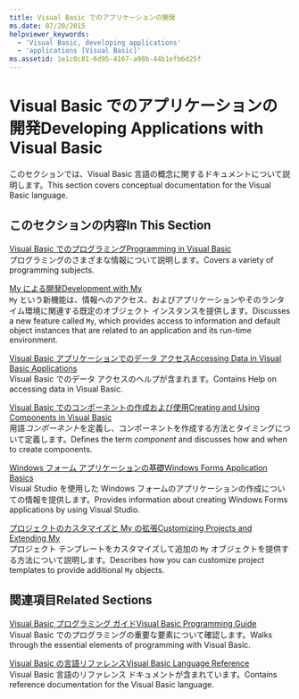 ```yaml
---
title: Visual Basic でのアプリケーションの開発
ms.date: 07/20/2015
helpviewer_keywords:
  - 'Visual Basic, developing applications'
  - 'applications [Visual Basic]'
ms.assetid: 1e1c0c81-6d95-4167-a98b-44b1efb6d25f
---
```

# <a name="developing-applications-with-visual-basic"></a><span data-ttu-id="80a99-102">Visual Basic でのアプリケーションの開発</span><span class="sxs-lookup"><span data-stu-id="80a99-102">Developing Applications with Visual Basic</span></span>
<span data-ttu-id="80a99-103">このセクションでは、Visual Basic 言語の概念に関するドキュメントについて説明します。</span><span class="sxs-lookup"><span data-stu-id="80a99-103">This section covers conceptual documentation for the Visual Basic language.</span></span>  
  
## <a name="in-this-section"></a><span data-ttu-id="80a99-104">このセクションの内容</span><span class="sxs-lookup"><span data-stu-id="80a99-104">In This Section</span></span>  
 [<span data-ttu-id="80a99-105">Visual Basic でのプログラミング</span><span class="sxs-lookup"><span data-stu-id="80a99-105">Programming in Visual Basic</span></span>](../../visual-basic/developing-apps/programming/index.md)  
 <span data-ttu-id="80a99-106">プログラミングのさまざまな情報について説明します。</span><span class="sxs-lookup"><span data-stu-id="80a99-106">Covers a variety of programming subjects.</span></span>  
  
 [<span data-ttu-id="80a99-107">My による開発</span><span class="sxs-lookup"><span data-stu-id="80a99-107">Development with My</span></span>](../../visual-basic/developing-apps/development-with-my/index.md)  
 <span data-ttu-id="80a99-108">`My` という新機能は、情報へのアクセス、およびアプリケーションやそのランタイム環境に関連する既定のオブジェクト インスタンスを提供します。</span><span class="sxs-lookup"><span data-stu-id="80a99-108">Discusses a new feature called `My`, which provides access to information and default object instances that are related to an application and its run-time environment.</span></span>  
  
 [<span data-ttu-id="80a99-109">Visual Basic アプリケーションでのデータ アクセス</span><span class="sxs-lookup"><span data-stu-id="80a99-109">Accessing Data in Visual Basic Applications</span></span>](../../visual-basic/developing-apps/accessing-data.md)  
 <span data-ttu-id="80a99-110">Visual Basic でのデータ アクセスのヘルプが含まれます。</span><span class="sxs-lookup"><span data-stu-id="80a99-110">Contains Help on accessing data in Visual Basic.</span></span>  
  
 [<span data-ttu-id="80a99-111">Visual Basic でのコンポーネントの作成および使用</span><span class="sxs-lookup"><span data-stu-id="80a99-111">Creating and Using Components in Visual Basic</span></span>](../../visual-basic/developing-apps/creating-and-using-components.md)  
 <span data-ttu-id="80a99-112">用語*コンポーネント*を定義し、コンポーネントを作成する方法とタイミングについて定義します。</span><span class="sxs-lookup"><span data-stu-id="80a99-112">Defines the term *component* and discusses how and when to create components.</span></span>  
  
 [<span data-ttu-id="80a99-113">Windows フォーム アプリケーションの基礎</span><span class="sxs-lookup"><span data-stu-id="80a99-113">Windows Forms Application Basics</span></span>](../../visual-basic/developing-apps/windows-forms/index.md)  
 <span data-ttu-id="80a99-114">Visual Studio を使用した Windows フォームのアプリケーションの作成についての情報を提供します。</span><span class="sxs-lookup"><span data-stu-id="80a99-114">Provides information about creating Windows Forms applications by using Visual Studio.</span></span>  
  
 [<span data-ttu-id="80a99-115">プロジェクトのカスタマイズと My の拡張</span><span class="sxs-lookup"><span data-stu-id="80a99-115">Customizing Projects and Extending My</span></span>](../../visual-basic/developing-apps/customizing-extending-my/index.md)  
 <span data-ttu-id="80a99-116">プロジェクト テンプレートをカスタマイズして追加の `My` オブジェクトを提供する方法について説明します。</span><span class="sxs-lookup"><span data-stu-id="80a99-116">Describes how you can customize project templates to provide additional `My` objects.</span></span>  
  
## <a name="related-sections"></a><span data-ttu-id="80a99-117">関連項目</span><span class="sxs-lookup"><span data-stu-id="80a99-117">Related Sections</span></span>  
 [<span data-ttu-id="80a99-118">Visual Basic プログラミング ガイド</span><span class="sxs-lookup"><span data-stu-id="80a99-118">Visual Basic Programming Guide</span></span>](../../visual-basic/programming-guide/index.md)  
 <span data-ttu-id="80a99-119">Visual Basic でのプログラミングの重要な要素について確認します。</span><span class="sxs-lookup"><span data-stu-id="80a99-119">Walks through the essential elements of programming with Visual Basic.</span></span>  
  
 [<span data-ttu-id="80a99-120">Visual Basic の言語リファレンス</span><span class="sxs-lookup"><span data-stu-id="80a99-120">Visual Basic Language Reference</span></span>](../../visual-basic/language-reference/index.md)  
 <span data-ttu-id="80a99-121">Visual Basic 言語のリファレンス ドキュメントが含まれています。</span><span class="sxs-lookup"><span data-stu-id="80a99-121">Contains reference documentation for the Visual Basic language.</span></span>
